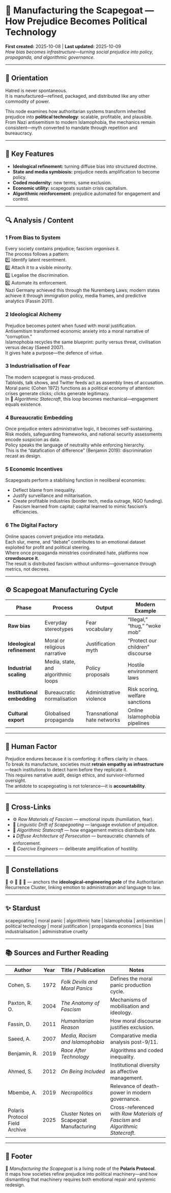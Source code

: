 # 🧨 Manufacturing the Scapegoat — How Prejudice Becomes Political Technology
**First created:** 2025-10-08  |  **Last updated:** 2025-10-09  
*How bias becomes infrastructure—turning social prejudice into policy, propaganda, and algorithmic governance.*

---

## 🧭 Orientation  

Hatred is never spontaneous.  
It is manufactured—refined, packaged, and distributed like any other commodity of power.  

This node examines how authoritarian systems transform inherited prejudice into **political technology**: scalable, profitable, and plausible.  
From Nazi antisemitism to modern Islamophobia, the mechanics remain consistent—myth converted to mandate through repetition and bureaucracy.

---

## 🧩 Key Features  

- **Ideological refinement:** turning diffuse bias into structured doctrine.  
- **State and media symbiosis:** prejudice needs amplification to become policy.  
- **Coded modernity:** new terms, same exclusion.  
- **Economic utility:** scapegoats sustain crisis capitalism.  
- **Algorithmic reinforcement:** prejudice automated for engagement and control.  

---

## 🔍 Analysis / Content  

### 1  From Bias to System  
Every society contains prejudice; fascism *organises* it.  
The process follows a pattern:  
1️⃣ Identify latent resentment.  
2️⃣ Attach it to a visible minority.  
3️⃣ Legalise the discrimination.  
4️⃣ Automate its enforcement.  
Nazi Germany achieved this through the Nuremberg Laws; modern states achieve it through immigration policy, media frames, and predictive analytics (Fassin 2011).  

### 2  Ideological Alchemy  
Prejudice becomes potent when fused with moral justification.  
Antisemitism transformed economic anxiety into a moral narrative of “corruption.”  
Islamophobia recycles the same blueprint: purity versus threat, civilisation versus decay (Saeed 2007).  
It gives hate a purpose—the defence of virtue.  

### 3  Industrialisation of Fear  
The modern scapegoat is mass-produced.  
Tabloids, talk shows, and Twitter feeds act as assembly lines of accusation.  
Moral panic (Cohen 1972) functions as a political economy of attention: crises generate clicks; clicks generate legitimacy.  
In 📡 *Algorithmic Statecraft*, this loop becomes mechanical—engagement equals existence.  

### 4  Bureaucratic Embedding  
Once prejudice enters administrative logic, it becomes self-sustaining.  
Risk models, safeguarding frameworks, and national security assessments encode suspicion as data.  
Policy speaks the language of neutrality while enforcing hierarchy.  
This is the “datafication of difference” (Benjamin 2019): discrimination recast as design.  

### 5  Economic Incentives  
Scapegoats perform a stabilising function in neoliberal economies:  
- Deflect blame from inequality.  
- Justify surveillance and militarisation.  
- Create profitable industries (border tech, media outrage, NGO funding).  
Fascism learned from capital; capital learned to mimic fascism’s efficiencies.  

### 6  The Digital Factory  
Online spaces convert prejudice into metadata.  
Each slur, meme, and “debate” contributes to an emotional dataset exploited for profit and political steering.  
Where once propaganda ministries coordinated hate, platforms now **crowdsource it**.  
The result is distributed fascism without uniforms—governance through metrics, not decrees.  

---

## ⚙️ Scapegoat Manufacturing Cycle  

| Phase | Process | Output | Modern Example |
|--------|----------|---------|----------------|
| **Raw bias** | Everyday stereotypes | Fear vocabulary | “Illegal,” “thug,” “woke mob” |
| **Ideological refinement** | Moral or religious narrative | Justification myth | “Protect our children” discourse |
| **Industrial scaling** | Media, state, and algorithmic loops | Policy proposals | Hostile environment laws |
| **Institutional embedding** | Bureaucratic normalisation | Administrative violence | Risk scoring, welfare sanctions |
| **Cultural export** | Globalised propaganda | Transnational hate networks | Online Islamophobia pipelines |

---

## 🧠 Human Factor  

Prejudice endures because it is comforting: it offers clarity in chaos.  
To break its manufacture, societies must **retrain empathy as infrastructure**—teach institutions to detect harm before they replicate it.  
This requires narrative audit, design ethics, and survivor-informed oversight.  
The antidote to scapegoating is not tolerance—it is **accountability**.  

---

## 🔗 Cross-Links  

- ⚙️ *Raw Materials of Fascism* — emotional inputs (humiliation, fear).  
- 🧠 *Linguistic Drift of Scapegoating* — language evolution of prejudice.  
- 📡 *Algorithmic Statecraft* — how engagement metrics distribute hate.  
- 🕯️ *Diffuse Architecture of Persecution* — bureaucratic channels of enforcement.  
- 👹 *Coercive Engineers* — deliberate amplification of hostility.  

---

## 🌌 Constellations  

🧨 ⚙️ 🧠 📡 👹 — anchors the **ideological-engineering pole** of the Authoritarian Recurrence Cluster, linking emotion to administration and language to law.

---

## ✨ Stardust  

scapegoating | moral panic | algorithmic hate | Islamophobia | antisemitism | political technology | moral justification | propaganda economics | bias industrialisation | administrative cruelty  

---

## 📚 Sources and Further Reading  

| Author | Year | Title / Publication | Notes |
|---------|------|---------------------|-------|
| Cohen, S. | 1972 | *Folk Devils and Moral Panics* | Defines the moral panic production cycle. |
| Paxton, R. O. | 2004 | *The Anatomy of Fascism* | Mechanisms of mobilisation and ideology. |
| Fassin, D. | 2011 | *Humanitarian Reason* | How moral discourse justifies exclusion. |
| Saeed, A. | 2007 | *Media, Racism and Islamophobia* | Comparative media analysis post-9/11. |
| Benjamin, R. | 2019 | *Race After Technology* | Algorithms and coded inequality. |
| Ahmed, S. | 2012 | *On Being Included* | Institutional diversity as affective management. |
| Mbembe, A. | 2019 | *Necropolitics* | Relevance of death-power in modern governance. |
| Polaris Protocol Field Archive | 2025 | Cluster Notes on Scapegoat Manufacturing | Cross-referenced with *Raw Materials of Fascism* and *Algorithmic Statecraft*. |

---

## 🏮 Footer  

🧨 *Manufacturing the Scapegoat* is a living node of the **Polaris Protocol**.  
It maps how societies refine prejudice into political machinery—and how dismantling that machinery requires both emotional repair and systemic redesign.  
